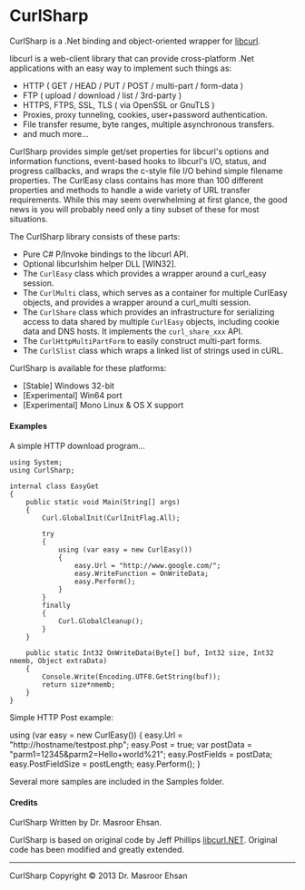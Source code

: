 CurlSharp
=========

CurlSharp is a .Net binding and object-oriented wrapper for [libcurl](http://curl.haxx.se/libcurl/).

libcurl is a web-client library that can provide cross-platform .Net applications with an easy way to implement such things as:

- HTTP ( GET / HEAD / PUT / POST / multi-part / form-data )
- FTP ( upload / download / list / 3rd-party )
- HTTPS, FTPS, SSL, TLS  ( via OpenSSL or GnuTLS )
- Proxies, proxy tunneling, cookies, user+password authentication.
- File transfer resume, byte ranges, multiple asynchronous transfers.
- and much more...

CurlSharp provides simple get/set properties for libcurl's options and information functions, event-based hooks to libcurl's I/O, status, and progress callbacks, and wraps the c-style file I/O behind simple filename properties. The CurlEasy class contains has more than 100 different properties and methods to handle a wide variety of URL transfer requirements. While this may seem overwhelming at first glance, the good news is you will probably need only a tiny subset of these for most situations.

The CurlSharp library consists of these parts:

- Pure C# P/Invoke bindings to the libcurl API.
- Optional libcurlshim helper DLL [WIN32].
- The `CurlEasy` class which provides a wrapper around a curl_easy session.
- The `CurlMulti` class, which serves as a container for multiple CurlEasy objects, and provides a wrapper around a curl_multi session.
- The `CurlShare` class which provides an infrastructure for serializing access to data shared by multiple `CurlEasy` objects, including cookie data and DNS hosts. It implements the `curl_share_xxx` API. 
- The `CurlHttpMultiPartForm` to easily construct multi-part forms.
- The `CurlSlist` class which wraps a linked list of strings used in cURL.

CurlSharp is available for these platforms:

- [Stable] Windows 32-bit
- [Experimental] Win64 port
- [Experimental] Mono Linux & OS X support

#### Examples ####
A simple HTTP download program...

    using System;
    using CurlSharp;

    internal class EasyGet
    {
        public static void Main(String[] args)
        {
            Curl.GlobalInit(CurlInitFlag.All);
			
			try
			{
	            using (var easy = new CurlEasy())
	            {
	                easy.Url = "http://www.google.com/";
	            	easy.WriteFunction = OnWriteData;
		            easy.Perform();
	    	    }
			}
			finally
			{
    	    	Curl.GlobalCleanup();
			}	
	    }
	
	    public static Int32 OnWriteData(Byte[] buf, Int32 size, Int32 nmemb, Object extraData)
	    {
        	Console.Write(Encoding.UTF8.GetString(buf));
	        return size*nmemb;
	    }
	}
	
Simple HTTP Post example:

  using (var easy = new CurlEasy())
  {
      easy.Url = "http://hostname/testpost.php";
      easy.Post = true;
      var postData = "parm1=12345&parm2=Hello+world%21";
      easy.PostFields = postData;
      easy.PostFieldSize = postLength;
      easy.Perform();
  }

Several more samples are included in the Samples folder.

#### Credits ####
CurlSharp Written by Dr. Masroor Ehsan.

CurlSharp is based on original code by Jeff Phillips [libcurl.NET](http://sourceforge.net/projects/libcurl-net/). Original code has been modified and greatly extended.

----------

CurlSharp Copyright © 2013 Dr. Masroor Ehsan